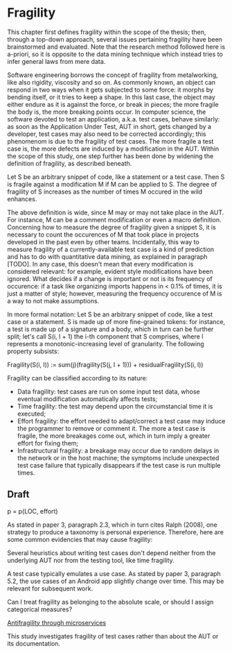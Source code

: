 # Fragility

This chapter first defines fragility within the scope of the thesis; then, through a top-down approach, several issues pertaining fragility have been brainstormed and evaluated.
Note that the research method followed here is a-priori, so it is opposite to the data mining technique which instead tries to infer general laws from mere data.

Software engineering borrows the concept of fragility from metalworking, like also rigidity, viscosity and so on. As commonly known, an object can respond in two ways when it gets subjected to some force: it morphs by bending itself, or it tries to keep a shape. In this last case, the object may either endure as it is against the force, or break in pieces; the more fragile the body is, the more breaking points occur. In computer science, the software devoted to test an application, a.k.a. test cases, behave similarly: as soon as the Application Under Test, AUT in short, gets changed by a developer, test cases may also need to be corrected accordingly; this phenomenom is due to the fragility of test cases. The more fragile a test case is, the more defects are induced by a modification in the AUT.
Within the scope of this study, one step further has been done by widening the definition of fragility, as described beneath.

Let S be an arbitrary snippet of code, like a statement or a test case.
Then S is fragile against a modification M if M can be applied to S. The degree of fragility of S increases as the number of times M occured in the wild enhances.

The above definition is wide, since M may or may not take place in the AUT. For instance, M can be a comment modification or even a macro definition.
Concerning how to measure the degree of fragility given a snippet S, it is necessary to count the occurences of M that took place in projects developed in the past even by other teams. Incidentally, this way to measure fragility of a currently-available test case is a kind of prediction and has to do with quantitative data mining, as explained in paragraph [TODO].
In any case, this doesn't mean that every modification is considered relevant: for example, evident style modifications have been ignored. What decides if a change is important or not is its frequency of occurence: if a task like organizing imports happens in < 0.1% of times, it is just a matter of style; however, measuring the frequency occurence of M is a way to not make assumptions.

In more formal notation:
Let S be an arbitrary snippet of code, like a test case or a statement. S is made up of more fine-grained tokens: for instance, a test is made up of a signature and a body, which in turn can be further split; let's call S(i, l + 1) the i-th component that S comprises, where l represents a monotonic-increasing level of granularity. The following property subsists:

Fragility(S(i, l)) := sum(j)(fragility(S(j, l + 1))) + residualFragility(S(i, l))

Fragility can be classified according to its nature:

- Data fragility: test cases are run on some input test data, whose eventual modification automatically affects tests;
- Time fragility: the test may depend upon the circumstancial time it is executed;
- Effort fragility: the effort needed to adapt/correct a test case may induce the programmer to remove or comment it. The more a test case is fragile, the more breakages come out, which in turn imply a greater effort for fixing them;
- Infrastructural fragility: a breakage may occur due to random delays in the network or in the host machine; the symptoms include unexpected test case failure that typically disappears if the test case is run multiple times.

## Draft

p = p(LOC, effort)

As stated in paper 3, paragraph 2.3, which in turn cites Ralph (2008), one strategy to produce a taxonomy is personal experience. Therefore, here are some common evidencies that may cause fragility:

Several heuristics about writing test cases don't depend neither from the underlying AUT nor from the testing tool, like time fragility.

A test case typically emulates a use case. As stated by paper 3, paragraph 5.2, the use cases of an Android app slightly change over time. This may be relevant for subsequent work.

Can I treat fragility as belonging to the absolute scale, or should I assign categorical measures?

[Antifragility through microservices](https://developers.redhat.com/blog/2016/07/20/from-fragile-to-antifragile-software)

This study investigates fragility of test cases rather than about the AUT or its documentation.
